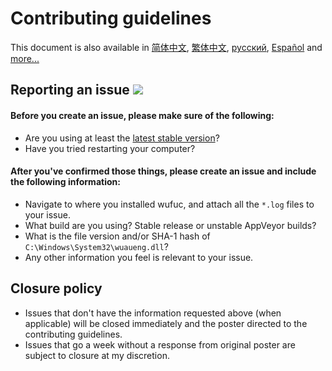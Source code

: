 # Contributing guidelines

This document is also available in [简体中文], [繁体中文], [русский], [Español] and [more...](https://github.com/zeffy/wufuc/wiki)

## Reporting an issue [![](https://isitmaintained.com/badge/resolution/zeffy/wufuc.svg)](https://isitmaintained.com/project/zeffy/wufuc)

#### Before you create an issue, please make sure of the following:

- Are you using at least the [latest stable version](https://github.com/zeffy/wufuc/releases/latest)?
- Have you tried restarting your computer?

#### After you've confirmed those things, please create an issue and include the following information:

- Navigate to where you installed wufuc, and attach all the `*.log` files to your issue.
- What build are you using? Stable release or unstable AppVeyor builds?
- What is the file version and/or SHA-1 hash of `C:\Windows\System32\wuaueng.dll`?
- Any other information you feel is relevant to your issue.

## Closure policy

- Issues that don't have the information requested above (when applicable) will be closed immediately and the poster directed to the contributing guidelines.
- Issues that go a week without a response from original poster are subject to closure at my discretion.

[简体中文]: https://github.com/zeffy/wufuc/wiki/CONTRIBUTING-(%E7%AE%80%E4%BD%93%E4%B8%AD%E6%96%87)
[繁体中文]: https://github.com/zeffy/wufuc/wiki/CONTRIBUTING-(%E7%B9%81%E9%AB%94%E4%B8%AD%E6%96%87)
[русский]: https://github.com/zeffy/wufuc/wiki/CONTRIBUTING-(%D1%80%D1%83%D1%81%D1%81%D0%BA%D0%B8%D0%B9)
[Español]: https://github.com/zeffy/wufuc/wiki/CONTRIBUTING-(Espa%C3%B1ol)
